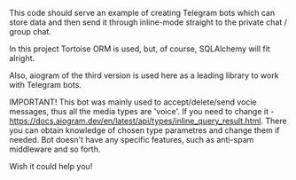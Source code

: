 This code should serve an example of creating Telegram bots which can store data and then send it through inline-mode straight to the private chat / group chat.

In this project Tortoise ORM is used, but, of course, SQLAlchemy will fit alright.

Also, aiogram of the third version is used here as a leading library to work with Telegram bots.

IMPORTANT! This bot was mainly used to accept/delete/send vocie messages, thus all the media types are 'voice'. If you need to change it - https://docs.aiogram.dev/en/latest/api/types/inline_query_result.html. There you can obtain knowledge of chosen type parametres and change them if needed.
Bot doesn't have any specific features, such as anti-spam middleware and so forth.

Wish it could help you!
